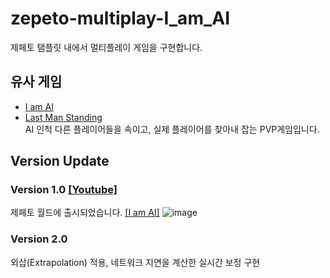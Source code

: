 # zepeto-multiplay-I_am_AI

제페토 탬플릿 내에서 멀티플레이 게임을 구현합니다.<br>

## 유사 게임
- [I am AI](https://play.google.com/store/apps/details?id=com.torus.imai.game&hl=ko&gl=US)<br>
- [Last Man Standing](https://pheonise.itch.io/last-man-standing)<br>
AI 인척 다른 플레이어들을 속이고, 실제 플레이어를 찾아내 잡는 PVP게임입니다.

## Version Update
### Version 1.0  [[Youtube]](https://youtu.be/0NaNZuIQ4kA)   
제페토 월드에 출시되었습니다. [[I am AI]](https://web.zepeto.me/ko/detail/K3oDE3wK87Xtqq7EbWOAm4q?referrer=copylink_share)
![image](https://user-images.githubusercontent.com/82865325/218314140-a9adf5af-b250-49de-b2a3-0634a9e0e327.png)
<br>

### Version 2.0<br>
외삽(Extrapolation) 적용, 네트워크 지연을 계산한 실시간 보정 구현

